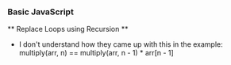 ### Basic JavaScript

** Replace Loops using Recursion **

- I don't understand how they came up with this in the example: multiply(arr, n) == multiply(arr, n - 1) \* arr[n - 1]

